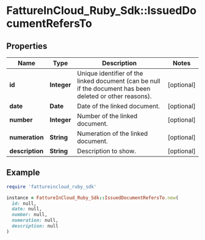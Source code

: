 # FattureInCloud_Ruby_Sdk::IssuedDocumentRefersTo

## Properties

| Name | Type | Description | Notes |
| ---- | ---- | ----------- | ----- |
| **id** | **Integer** | Unique identifier of the linked document (can be null if the document has been deleted or other reasons). | [optional] |
| **date** | **Date** | Date of the linked document. | [optional] |
| **number** | **Integer** | Number of the linked document. | [optional] |
| **numeration** | **String** | Numeration of the linked document. | [optional] |
| **description** | **String** | Description to show. | [optional] |

## Example

```ruby
require 'fattureincloud_ruby_sdk'

instance = FattureInCloud_Ruby_Sdk::IssuedDocumentRefersTo.new(
  id: null,
  date: null,
  number: null,
  numeration: null,
  description: null
)
```

